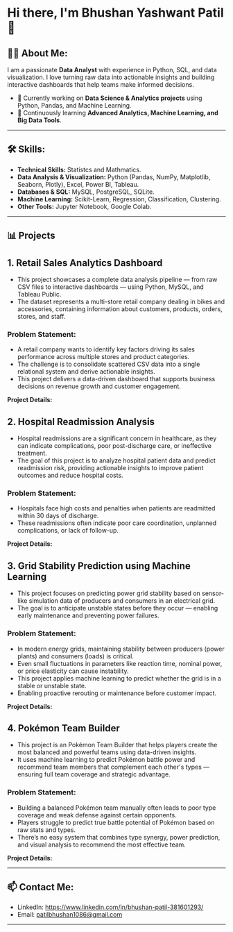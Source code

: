 # Hi there, I'm Bhushan Yashwant Patil 👋

## 👨‍💻 About Me:
I am a passionate **Data Analyst** with experience in Python, SQL, and data visualization. I love turning raw data into actionable insights and building interactive dashboards that help teams make informed decisions.  

- 🔭 Currently working on **Data Science & Analytics projects** using Python, Pandas, and Machine Learning.  
- 🌱 Continuously learning **Advanced Analytics, Machine Learning, and Big Data Tools**.  

---

## 🛠 Skills:

- **Technical Skills:** Statistcs and Mathmatics.  
- **Data Analysis & Visualization:** Python (Pandas, NumPy, Matplotlib, Seaborn, Plotly), Excel, Power BI, Tableau.  
- **Databases & SQL:** MySQL, PostgreSQL, SQLite.  
- **Machine Learning:** Scikit-Learn, Regression, Classification, Clustering.  
- **Other Tools:** Jupyter Notebook, Google Colab.

---

## 📊 Projects

## 1. **Retail Sales Analytics Dashboard**
- This project showcases a complete data analysis pipeline — from raw CSV files to interactive dashboards — using Python, MySQL, and Tableau Public.
- The dataset represents a multi-store retail company dealing in bikes and accessories, containing information about customers, products, orders, stores, and staff.

### **Problem Statement:**
- A retail company wants to identify key factors driving its sales performance across multiple stores and product categories.
- The challenge is to consolidate scattered CSV data into a single relational system and derive actionable insights.
- This project delivers a data-driven dashboard that supports business decisions on revenue growth and customer engagement.

**Project Details:** [](https://github.com/BhushanYP/Retail-Sales-Analytics-Dashboard)

## 2. **Hospital Readmission Analysis**
- Hospital readmissions are a significant concern in healthcare, as they can indicate complications, poor post-discharge care, or ineffective treatment.
- The goal of this project is to analyze hospital patient data and predict readmission risk, providing actionable insights to improve patient outcomes and reduce hospital costs.

### **Problem Statement:**
- Hospitals face high costs and penalties when patients are readmitted within 30 days of discharge.
- These readmissions often indicate poor care coordination, unplanned complications, or lack of follow-up.

**Project Details:** [](https://github.com/BhushanYP/Hospital_Readmissions)

## 3. **Grid Stability Prediction using Machine Learning**
- This project focuses on predicting power grid stability based on sensor-like simulation data of producers and consumers in an electrical grid.
- The goal is to anticipate unstable states before they occur — enabling early maintenance and preventing power failures.

### **Problem Statement:**
- In modern energy grids, maintaining stability between producers (power plants) and consumers (loads) is critical.
- Even small fluctuations in parameters like reaction time, nominal power, or price elasticity can cause instability. 
- This project applies machine learning to predict whether the grid is in a stable or unstable state.
- Enabling proactive rerouting or maintenance before customer impact.

**Project Details:** [](https://github.com/BhushanYP/Grids_Stability_ML_Model)

## 4. **Pokémon Team Builder**
- This project is an Pokémon Team Builder that helps players create the most balanced and powerful teams using data-driven insights.
- It uses machine learning to predict Pokémon battle power and recommend team members that complement each other's types — ensuring full team coverage and strategic advantage.

### **Problem Statement:**
- Building a balanced Pokémon team manually often leads to poor type coverage and weak defense against certain opponents.
- Players struggle to predict true battle potential of Pokémon based on raw stats and types.
- There’s no easy system that combines type synergy, power prediction, and visual analysis to recommend the most effective team.

**Project Details:** [](https://github.com/BhushanYP/Pokemon-Team-Builder)

---

## 📫 Contact Me:
- LinkedIn: https://www.linkedin.com/in/bhushan-patil-381601293/  
- Email: patilbhushan1086@gmail.com  

---
